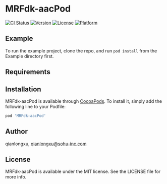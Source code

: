 # MRFdk-aacPod

[![CI Status](https://img.shields.io/travis/qianlongxu/MRFdk-aacPod.svg?style=flat)](https://travis-ci.org/qianlongxu/MRFdk-aacPod)
[![Version](https://img.shields.io/cocoapods/v/MRFdk-aacPod.svg?style=flat)](https://cocoapods.org/pods/MRFdk-aacPod)
[![License](https://img.shields.io/cocoapods/l/MRFdk-aacPod.svg?style=flat)](https://cocoapods.org/pods/MRFdk-aacPod)
[![Platform](https://img.shields.io/cocoapods/p/MRFdk-aacPod.svg?style=flat)](https://cocoapods.org/pods/MRFdk-aacPod)

## Example

To run the example project, clone the repo, and run `pod install` from the Example directory first.

## Requirements

## Installation

MRFdk-aacPod is available through [CocoaPods](https://cocoapods.org). To install
it, simply add the following line to your Podfile:

```ruby
pod 'MRFdk-aacPod'
```

## Author

qianlongxu, qianlongxu@sohu-inc.com

## License

MRFdk-aacPod is available under the MIT license. See the LICENSE file for more info.
